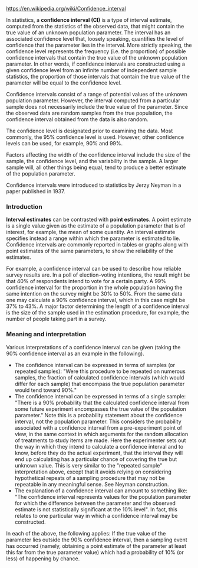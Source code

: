 https://en.wikipedia.org/wiki/Confidence_interval  

In statistics, a __confidence interval (CI)__ is a type of interval estimate, computed from the statistics of the observed data, that might contain the true value of an unknown population parameter. The interval has an associated confidence level that, loosely speaking, quantifies the level of confidence that the parameter lies in the interval. More strictly speaking, the confidence level represents the frequency (i.e. the proportion) of possible confidence intervals that contain the true value of the unknown population parameter. In other words, if confidence intervals are constructed using a given confidence level from an infinite number of independent sample statistics, the proportion of those intervals that contain the true value of the parameter will be equal to the confidence level.

Confidence intervals consist of a range of potential values of the unknown population parameter. However, the interval computed from a particular sample does not necessarily include the true value of the parameter. Since the observed data are random samples from the true population, the confidence interval obtained from the data is also random.

The confidence level is designated prior to examining the data. Most commonly, the 95% confidence level is used. However, other confidence levels can be used, for example, 90% and 99%.

Factors affecting the width of the confidence interval include the size of the sample, the confidence level, and the variability in the sample. A larger sample will, all other things being equal, tend to produce a better estimate of the population parameter.

Confidence intervals were introduced to statistics by Jerzy Neyman in a paper published in 1937.

### Introduction

__Interval estimates__ can be contrasted with __point estimates__. A point estimate is a single value given as the estimate of a population parameter that is of interest, for example, the mean of some quantity. An interval estimate specifies instead a range within which the parameter is estimated to lie. Confidence intervals are commonly reported in tables or graphs along with point estimates of the same parameters, to show the reliability of the estimates.

For example, a confidence interval can be used to describe how reliable survey results are. In a poll of election–voting intentions, the result might be that 40% of respondents intend to vote for a certain party. A 99% confidence interval for the proportion in the whole population having the same intention on the survey might be 30% to 50%. From the same data one may calculate a 90% confidence interval, which in this case might be 37% to 43%. A major factor determining the length of a confidence interval is the size of the sample used in the estimation procedure, for example, the number of people taking part in a survey.

### Meaning and interpretation

Various interpretations of a confidence interval can be given (taking the 90% confidence interval as an example in the following).

* The confidence interval can be expressed in terms of samples (or repeated samples): "Were this procedure to be repeated on numerous samples, the fraction of calculated confidence intervals (which would differ for each sample) that encompass the true population parameter would tend toward 90%."  
* The confidence interval can be expressed in terms of a single sample: "There is a 90% probability that the calculated confidence interval from some future experiment encompasses the true value of the population parameter." Note this is a probability statement about the confidence interval, not the population parameter. This considers the probability associated with a confidence interval from a pre-experiment point of view, in the same context in which arguments for the random allocation of treatments to study items are made. Here the experimenter sets out the way in which they intend to calculate a confidence interval and to know, before they do the actual experiment, that the interval they will end up calculating has a particular chance of covering the true but unknown value. This is very similar to the "repeated sample" interpretation above, except that it avoids relying on considering hypothetical repeats of a sampling procedure that may not be repeatable in any meaningful sense. See Neyman construction.  
* The explanation of a confidence interval can amount to something like: "The confidence interval represents values for the population parameter for which the difference between the parameter and the observed estimate is not statistically significant at the 10% level". In fact, this relates to one particular way in which a confidence interval may be constructed.  

In each of the above, the following applies: If the true value of the parameter lies outside the 90% confidence interval, then a sampling event has occurred (namely, obtaining a point estimate of the parameter at least this far from the true parameter value) which had a probability of 10% (or less) of happening by chance.

